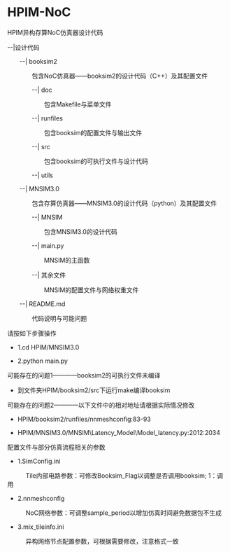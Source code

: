 # HPIM-NoC 
HPIM异构存算NoC仿真器设计代码

--|设计代码

&emsp;&emsp;--| booksim2

&emsp;&emsp;&emsp;&emsp;包含NoC仿真器——booksim2的设计代码（C++）及其配置文件

&emsp;&emsp;&emsp;&emsp;--| doc

&emsp;&emsp;&emsp;&emsp;&emsp;&emsp;包含Makefile与菜单文件

&emsp;&emsp;&emsp;&emsp;--| runfiles

&emsp;&emsp;&emsp;&emsp;&emsp;&emsp;包含booksim的配置文件与输出文件

&emsp;&emsp;&emsp;&emsp;--| src

&emsp;&emsp;&emsp;&emsp;&emsp;&emsp;包含booksim的可执行文件与设计代码

&emsp;&emsp;&emsp;&emsp;--| utils

&emsp;&emsp;--| MNSIM3.0

&emsp;&emsp;&emsp;&emsp;包含存算仿真器——MNSIM3.0的设计代码（python）及其配置文件

&emsp;&emsp;&emsp;&emsp;--| MNSIM

&emsp;&emsp;&emsp;&emsp;&emsp;&emsp;包含MNSIM3.0的设计代码

&emsp;&emsp;&emsp;&emsp;--| main.py

&emsp;&emsp;&emsp;&emsp;&emsp;&emsp;MNSIM的主函数

&emsp;&emsp;&emsp;&emsp;--| 其余文件

&emsp;&emsp;&emsp;&emsp;&emsp;&emsp;MNSIM的配置文件与网络权重文件

&emsp;&emsp;--| README.md

&emsp;&emsp;&emsp;&emsp;代码说明与可能问题

请按如下步骤操作

+ 1.cd HPIM/MNSIM3.0

+ 2.python main.py

可能存在的问题1————booksim2的可执行文件未编译

+ 到文件夹HPIM/booksim2/src下运行make编译booksim

可能存在的问题2————以下文件中的相对地址请根据实际情况修改

+ HPIM/booksim2/runfiles/nnmeshconfig:83-93

+ HPIM/MNSIM3.0/MNSIM\Latency_Model\Model_latency.py:2012:2034

配置文件与部分仿真流程相关的参数

+ 1.SimConfig.ini

&emsp;&emsp;&emsp;Tile内部电路参数：可修改Booksim_Flag以调整是否调用booksim; 1：调用

+ 2.nnmeshconfig

&emsp;&emsp;&emsp;NoC网络参数：可调整sample_period以增加仿真时间避免数据包不生成

+ 3.mix_tileinfo.ini

&emsp;&emsp;&emsp;异构网络节点配置参数，可根据需要修改，注意格式一致